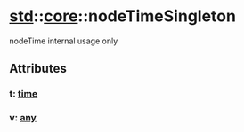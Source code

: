 # [std](/libs/std/)::[core](/libs/std/core/)::nodeTimeSingleton

nodeTime internal usage only

## Attributes

### t:&nbsp;[time](/libs/std/core/type.time.md)

### v:&nbsp;[any](/libs/std/core/type.any.md)
